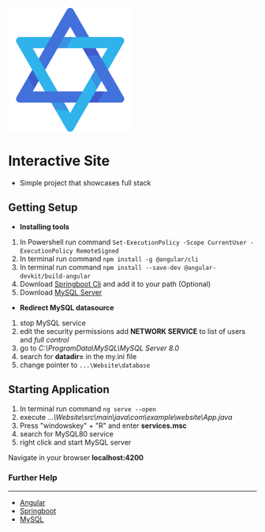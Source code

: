  ![alt logo](https://github.com/jonnylil12/Website/blob/master/client/src/assets/output-onlinepngtools.png) 
 # Interactive Site 

- Simple project that showcases full stack


## Getting Setup 

- **Installing tools**
 1. In Powershell run command `Set-ExecutionPolicy -Scope CurrentUser -ExecutionPolicy RemoteSigned`  
 2. In terminal run command  `npm install -g @angular/cli` 
 3. In terminal run command `npm install --save-dev @angular-devkit/build-angular` 
 4. Download [Springboot Cli](https://repo.spring.io/release/org/springframework/boot/spring-boot-cli/2.7.0/spring-boot-cli-2.7.0-bin.zip) and add it to your path (Optional)
 5. Download [MySQL Server](https://dev.mysql.com/downloads/) 


- **Redirect MySQL datasource**

 1. stop MySQL service
 2. edit the security permissions add **NETWORK SERVICE** to list of users and *full control*
 3. go to *C:\ProgramData\MySQL\MySQL Server 8.0*
 4. search for **datadir=** in the my.ini file
 5. change pointer to `...\Website\database`



## Starting Application
1. In terminal run command `ng serve --open`  
2. execute *...\Website\src\main\java\com\example\website\App.java*
3. Press "windowskey" + "R" and enter **services.msc**
4. search for MySQL80 service
5. right click and start MySQL server
    
 Navigate in your browser **localhost:4200** 

### Further Help
---
- [Angular](https://angular.io/)
- [Springboot](https://start.spring.io/)
- [MySQL](https://dev.mysql.com/downloads/)
 
 
 
